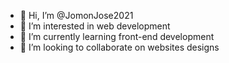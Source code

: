 - 👋 Hi, I’m @JomonJose2021
- 👀 I’m interested in web development
- 🌱 I’m currently learning front-end development
- 💞️ I’m looking to collaborate on websites designs
